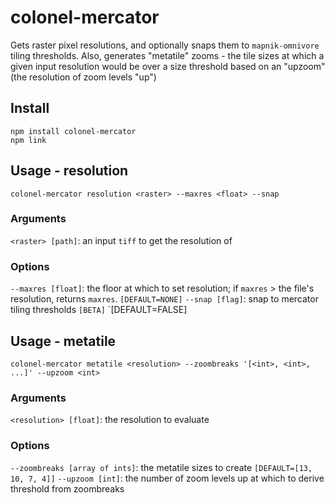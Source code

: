 # colonel-mercator
Gets raster pixel resolutions, and optionally snaps them to `mapnik-omnivore` tiling thresholds.
Also, generates "metatile" zooms - the tile sizes at which a given input resolution would be over a size threshold based on an "upzoom" (the resolution of zoom levels "up")

## Install
```
npm install colonel-mercator
npm link
```

## Usage - resolution
```
colonel-mercator resolution <raster> --maxres <float> --snap
```
### Arguments
`<raster> [path]`: an input `tiff` to get the resolution of

### Options
`--maxres [float]`: the floor at which to set resolution; if `maxres` > the file's resolution, returns `maxres`. `[DEFAULT=NONE]`
`--snap [flag]`: snap to mercator tiling thresholds `[BETA]` `[DEFAULT=FALSE]

## Usage - metatile
```
colonel-mercator metatile <resolution> --zoombreaks '[<int>, <int>, ...]' --upzoom <int>
```

### Arguments
`<resolution> [float]`: the resolution to evaluate

### Options
`--zoombreaks [array of ints]`: the metatile sizes to create `[DEFAULT=[13, 10, 7, 4]]`
`--upzoom [int]`: the number of zoom levels up at which to derive threshold from zoombreaks

